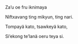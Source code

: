 <p>Za’u oe fru iknimaya</p>
<p>Nìftxavang ting mikyun, ting nari.</p>
<p>Tompayä kato, tsawkeyä kato,</p>
<p>Sì’ekong te’lanä oeru teya si.</p>

<!---
i0101001010i/i0101001010i is a ✨ special ✨ repository because its `README.md` (this file) appears on your GitHub profile.
You can click the Preview link to take a look at your changes.
- 👋 Hi, I’m @i0101001010i
- 👀 I’m interested in travelling to everywhere, especially Nha Trang
- 🌱 I’m currently learning to be a Backend Developer, hihi
- 💞️
- 📫 Contact via email: trinhnghia270903@gmail.com
--->
